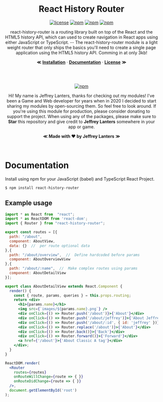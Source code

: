 <div align="center">

# React History Router

[![license](https://img.shields.io/badge/license-Apache_2.0-red.svg?style=for-the-badge)]()
[![npm](https://img.shields.io/npm/v/react-singletons.svg?style=for-the-badge)]()
[![npm](https://img.shields.io/badge/build-passing-brightgreen.svg?style=for-the-badge)]()
[![npm](https://img.shields.io/bundlephobia/min/react-history-router?color=%23f0c33b&label=size&style=for-the-badge)]()

react-history-router is a routing library built on top of the React and the HTML5 history API, which can used to create navigation in React apps using either JavaScript or TypeScript. -- The react-history-router module is a light weight router that only ships the basics you'll need to create a single page application using the HTML5 history API. Comming in at only 3kb!

**&Lt;**
[**Installation**](#installation) &middot;
[**Documentation**](#documentation) &middot;
[**License**](./LICENSE.md)
**&Gt;**

</br></br>

[![npm](https://img.shields.io/badge/sponsor_the_project-donate-E12C9A.svg?style=for-the-badge)](https://paypal.me/jeffreylanters)

Hi! My name is Jeffrey Lanters, thanks for checking out my modules! I've been a Game and Web developer for years when in 2020 I decided to start sharing my modules by open-sourcing them. So feel free to look around. If you're using this module for production, please consider donating to support the project. When using any of the packages, please make sure to **Star** this repository and give credit to **Jeffrey Lanters** somewhere in your app or game.

**&Lt;**
**Made with &hearts; by Jeffrey Lanters**
**&Gt;**

</br>

</div>

# Documentation

Install using npm for your JavaScript (babel) and TypeScript React Project.

```sh
$ npm install react-history-router
```

## Example usage

```jsx
import * as React from  "react";
import * as ReactDOM from 'react-dom';
import { Router } from "react-history-router";

export const routes = [{
  path: "/about",
  component: AboutView,
  data: {}  //  per route optional data
},{
  path: "/about/overview",  //  Define hardcoded before params
  component: AboutOverviewView
},{
  path: "/about/:name",  //  Make complex routes using params
  component: AboutDetailView
}];

export class AboutDetailView extends React.Component {
  render() {
    const { route, params, queries } = this.props.routing;
    return <div>
      <h1>{params.name}</h1>
      <img src={`images/${params.name}.png`} />
      <div onClick={() => Router.push('/about')}>{'About'}</div>
      <div onClick={() => Router.push('/about/jeffrey')}>{'About Jeffrey'}</div> 
      <div onClick={() => Router.push('/about/:id', { id: 'jeffrey' })}>{'About Jeffrey'}</div> 
      <div onClick={() => Router.replace('/about')}>{'About'}</div>
      <div onClick={() => Router.back()}>{'Back'}</div>
      <div onClick={() => Router.forward()}>{'Forward'}</div>
      <a href={'/about'}>{'About Classic A tag'}</div>
    </div>;
  }
}

ReactDOM.render(
  <Router 
    routes={routes} 
    onRouteWillChange={route => { }}
    onRouteDidChange={route => { }}
  />, 
  document.getElementById('root')
);
```
